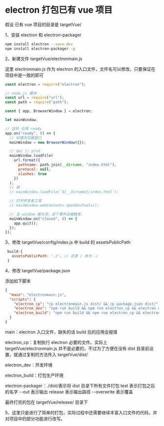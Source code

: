# electron 打包已有 vue 项目

假设 已有 vue 项目的目录是 targetVue/

1、安装 electron 和 electron-packager

```bash
npm install electron --save-dev
npm install electron-packager -g
```

2、新建文件 targetVue/electronmain.js

这里 electronmain.js 作为 electron 的入口文件，文件名可以修改，只要保证在项目中是一致的即可

```javascript
const electron = require("electron");

// node.js 模块
const url = require("url");
const path = require("path");

const { app, BrowserWindow } = electron;

let mainWindow;

// 监听 应用 ready
app.on("ready", () => {
  // 创建浏览器窗口
  mainWindow = new BrowserWindow({});

  // dev || prod
  mainWindow.loadFile(
    url.format({
      pathname: path.join(__dirname, "index.html"),
      protocol: null,
      slashes: true
    })
  );
  // 或
  // mainWindow.loadFile(`${__dirname}/index.html`);

  // 打开开发者工具
  // mainWindow.webContents.openDevTools();

  // 当 window 被关闭，这个事件会被触发。
  mainWindow.on("closed", () => {
    app.quit();
  });
});
```

3、修改 targetVue/config/index.js 中 build 的 assetsPublicPath

```javascript
 build:{
   assetsPublicPath: './', // 这里 / 改为 ./
 }
```

4、修改 targetVue/package.json

添加如下脚本

```json
{
  "main": "electronmain.js",
  "scripts": {
    "electron_cp": "cp electronmain.js dist/ && cp package.json dist/",
    "electron_dev": "npm run build && npm run electron_cp && electron dist/electronmain.js",
    "electron_build": "npm run build && npm run electron_cp && electron-packager ./dist/ test --out release --overwrite"
  }
}
```

main：electron 入口文件，缺失的话 build 后的应用会报错

electron_cp：复制执行 electron 必要的文件。实际上 targetVue/electronmain.js 并不是必要的，不过为了方便在没有 dist 目录前设置，就通过复制的方法传入 targetVue/dist/

electron_dev：开发环境

electron_build：打包生产环境

electron-packager：./dist/表示将 dist 目录下所有文件打包 test 表示打包之后的名字 --out 表示输出 release 表示输出路径 --overwrite 表示覆盖

最终打完的包在 targetVue/release/ 目录下

5、这里只是进行了简单的打包，实际过程中还需要继续丰富入口文件的代码，并对项目中的部分功能进行改写。
